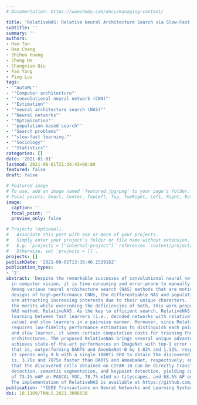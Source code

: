 ```yaml
---
# Documentation: https://wowchemy.com/docs/managing-content/

title: 'RelativeNAS: Relative Neural Architecture Search via Slow-Fast Learning'
subtitle: ''
summary: ''
authors:
- Hao Tan
- Ran Cheng
- Shihua Huang
- Cheng He
- Changxiao Qiu
- Fan Yang
- Ping Luo
tags:
- '"AutoML"'
- '"Computer architecture"'
- '"convolutional neural network (CNN)"'
- '"Estimation"'
- '"neural architecture search (NAS)"'
- '"Neural networks"'
- '"Optimization"'
- '"population-based search"'
- '"Search problems"'
- '"slow-fast learning."'
- '"Sociology"'
- '"Statistics"'
categories: []
date: '2021-01-01'
lastmod: 2021-08-01T21:34:43+08:00
featured: false
draft: false

# Featured image
# To use, add an image named `featured.jpg/png` to your page's folder.
# Focal points: Smart, Center, TopLeft, Top, TopRight, Left, Right, BottomLeft, Bottom, BottomRight.
image:
  caption: ''
  focal_point: ''
  preview_only: false

# Projects (optional).
#   Associate this post with one or more of your projects.
#   Simply enter your project's folder or file name without extension.
#   E.g. `projects = ["internal-project"]` references `content/project/deep-learning/index.md`.
#   Otherwise, set `projects = []`.
projects: []
publishDate: '2021-08-01T13:36:46.152916Z'
publication_types:
- '2'
abstract: 'Despite the remarkable successes of convolutional neural networks (CNNs)
  in computer vision, it is time-consuming and error-prone to manually design a CNN.
  Among various neural architecture search (NAS) methods that are motivated to automate
  designs of high-performance CNNs, the differentiable NAS and population-based NAS
  are attracting increasing interests due to their unique characters. To benefit from
  the merits while overcoming the deficiencies of both, this work proposes a novel
  NAS method, RelativeNAS. As the key to efficient search, RelativeNAS performs joint
  learning between fast learners (i.e., decoded networks with relatively lower loss
  value) and slow learners in a pairwise manner. Moreover, since RelativeNAS only
  requires low-fidelity performance estimation to distinguish each pair of fast learner
  and slow learner, it saves certain computation costs for training the candidate
  architectures. The proposed RelativeNAS brings several unique advantages: 1) it
  achieves state-of-the-art performances on ImageNet with top-1 error rate of 24.88%,
  that is, outperforming DARTS and AmoebaNet-B by 1.82% and 1.12%, respectively; 2)
  it spends only 9 h with a single 1080Ti GPU to obtain the discovered cells, that
  is, 3.75x and 7875x faster than DARTS and AmoebaNet, respectively; and 3) it provides
  that the discovered cells obtained on CIFAR-10 can be directly transferred to object
  detection, semantic segmentation, and keypoint detection, yielding competitive results
  of 73.1% mAP on PASCAL VOC, 78.7% mIoU on Cityscapes, and 68.5% AP on MSCOCO, respectively.
  The implementation of RelativeNAS is available at https://github.com/EMI-Group/RelativeNAS.'
publication: '*IEEE Transactions on Neural Networks and Learning Systems*'
doi: 10.1109/TNNLS.2021.3096658
---
```

